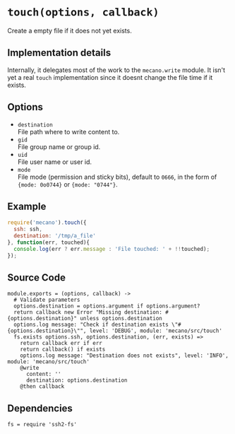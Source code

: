 
# `touch(options, callback)`

Create a empty file if it does not yet exists.

## Implementation details

Internally, it delegates most of the work to the `mecano.write` module. It isn't
yet a real `touch` implementation since it doesnt change the file time if it
exists.

## Options

*   `destination`   
    File path where to write content to.   
*   `gid`   
    File group name or group id.   
*   `uid`   
    File user name or user id.   
*   `mode`   
    File mode (permission and sticky bits), default to `0666`, in the form of
    `{mode: 0o0744}` or `{mode: "0744"}`.   


## Example

```js
require('mecano').touch({
  ssh: ssh,
  destination: '/tmp/a_file'
}, function(err, touched){
  console.log(err ? err.message : 'File touched: ' + !!touched);
});
```

## Source Code

    module.exports = (options, callback) ->
      # Validate parameters
      options.destination = options.argument if options.argument?
      return callback new Error "Missing destination: #{options.destination}" unless options.destination
      options.log message: "Check if destination exists \"#{options.destination}\"", level: 'DEBUG', module: 'mecano/src/touch'
      fs.exists options.ssh, options.destination, (err, exists) =>
        return callback err if err
        return callback() if exists
        options.log message: "Destination does not exists", level: 'INFO', module: 'mecano/src/touch'
        @write
          content: ''
          destination: options.destination
        @then callback

## Dependencies

    fs = require 'ssh2-fs'
